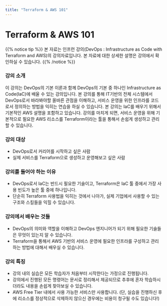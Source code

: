 ```yaml
---
title: "Terraform & AWS 101"
---
```


# Terraform & AWS 101


{{% notice tip %}}
본 자료는 인프런 강의(DevOps : Infrastructure as Code with Terraform and AWS)의 강의자료입니다. 
본 자료에 대한 상세한 설명은 강의에서 확인하실 수 있습니다. 
{{% /notice %}}


### 강의 소개
이 강의는 DevOps의 기본 이론과 함께 DevOps의 기본 중 하나인 Infrastructure as Code(IaC)에 배울 수 있는 강의입니다. 본 강의를 통해 IT기반의 전체 시스템에서 DevOps로서 바라봐야할 올바른 관점을 이해하고, 서비스 운영을 위한 인프라를 코드로서 정의하는 방법을 익히는 연습을 하실 수 있습니다. 본 강의는 IaC를 배우기 위해서 기본적인 AWS 설명을 포함하고 있습니다.  강의를 마치게 되면, 서비스 운영을 위해 기본적으로 필요한 AWS 리소스를 Terraform이라는 툴을 통해서 손쉽게 생성하고 관리할 수 있습니다.

### 강의 대상
- DevOps로서 커리어를 시작하고 싶은 사람
- 실제 서비스를 Terraform으로 생성하고 운영해보고 싶은 사람

### 강의를 들어야 하는 이유
- DevOps로서 IaC는 반드시 필요한 기술이고, Terraform은 IaC 툴 중에서 가장 사용 빈도가 높은 툴 중에 하나입니다.
- 단순히 Terraform 사용법을 익히는 것에서 나아가, 실제 기업에서 사용할 수 있는 구조와 스킬들을 익힐 수 있습니다.

### 강의에서 배우는 것들
- DevOps의 의미와 역할을 이해하고 DevOps 엔지니어가 되기 위해 필요한 기술들은 무엇이 있는지 알 수 있습니다.
- Terraform을 통해서 AWS 기반의 서비스 운영에 필요한 인프라를 구성하고 관리하는 방법에 대해서 배우실 수 있습니다.

### 강의 특징
- 강의 내의 실습은 모든 학습자가 처음부터 시작한다는 가정으로 진행됩니다.
- 강의에서 진행된 모든 명령어는 문서로 정리해서 제공되므로 추후에 혼자 학습하시더라도 내용을 손쉽게 찾아보실 수 있습니다.
- AWS Free Tier 내에서 사용 가능한 서비스만 사용합니다. (단, 실습을 진행하신 후에 리소스를 정상적으로 삭제하지 않으신 경우에는 비용이 청구될 수도 있습니다!)
